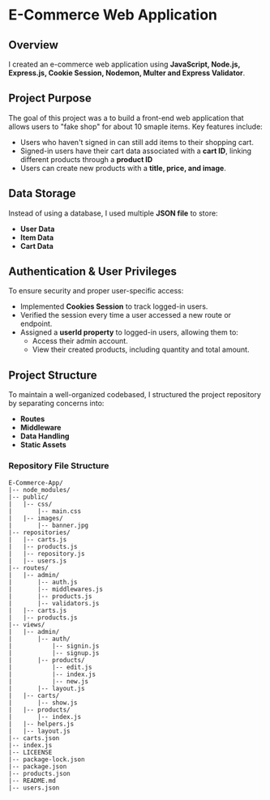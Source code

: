 # E-Commerce Web Application

## Overview
I created an e-commerce web application using **JavaScript, Node.js, Express.js, Cookie Session, Nodemon, Multer and Express Validator**.

## Project Purpose
The goal of this project was a to build a front-end web application that allows users to "fake shop" for about 10 smaple items. Key features include:  
- Users who haven't signed in can still add items to their shopping cart.
- Signed-in users have their cart data associated with a **cart ID**, linking different products through a **product ID**
- Users can create new products with a **title, price, and image**.

## Data Storage
Instead of using a database, I used multiple **JSON file** to store:
- **User Data**
- **Item Data**
- **Cart Data**

## Authentication & User Privileges
To ensure security and proper user-specific access: 
- Implemented **Cookies Session** to track logged-in users.
- Verified the session every time a user accessed a new route or endpoint.
- Assigned a **userId property** to logged-in users, allowing them to:
    - Access their admin account.
    - View their created products, including quantity and total amount.

## Project Structure
To maintain a well-organized codebased, I structured the project repository by separating concerns into:

- **Routes**
- **Middleware**
- **Data Handling**
- **Static Assets**

### Repository File Structure

```
E-Commerce-App/
|-- node_modules/
|-- public/
|   |-- css/
|       |-- main.css
|   |-- images/
|       |-- banner.jpg
|-- repositories/
|   |-- carts.js
|   |-- products.js
|   |-- repository.js
|   |-- users.js
|-- routes/
|   |-- admin/
|       |-- auth.js
|       |-- middlewares.js
|       |-- products.js
|       |-- validators.js
|   |-- carts.js
|   |-- products.js
|-- views/
|   |-- admin/
|       |-- auth/
|           |-- signin.js
|           |-- signup.js
|       |-- products/
|           |-- edit.js
|           |-- index.js
|           |-- new.js
|       |-- layout.js
|   |-- carts/
|       |-- show.js
|   |-- products/
|       |-- index.js
|   |-- helpers.js
|   |-- layout.js
|-- carts.json
|-- index.js
|-- LICEENSE
|-- package-lock.json
|-- package.json
|-- products.json
|-- README.md
|-- users.json
```
